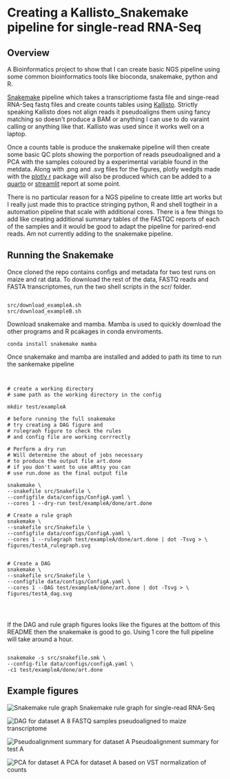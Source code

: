 # Creating a Kallisto_Snakemake pipeline for single-read RNA-Seq

## Overview

A Bioinformatics project to show that I can create basic NGS pipeline using some
common bioinformatics tools like bioconda, snakemake, python and R.

[Snakemake](https://snakemake.readthedocs.io/en/stable/) pipeline which takes a
transcriptiome fasta file and singe-read RNA-Seq fastq files and create counts
tables using [Kallisto](https://pachterlab.github.io/kallisto/about). 
Strictly speaking Kallisto does not align reads it pseudoaligns them using
fancy matching so doesn't produce a BAM or anything I can use to do varaint 
calling or anything like that. Kallisto was used since it works well on a laptop.

Once a counts table is produce the snakemake pipeline will then create 
some basic QC plots showing the porportion of reads pseudoaligned and 
a PCA with the samples coloured by a experimental variable found in the 
metdata. Along with .png and .svg files for the figures, plotly wedgits made 
with the [plotly r]() package will also be produced which can be added
to a [quarto]() or [streamlit]() report at some point.

There is no particular reason for a NGS pipeline to create little 
art works but I really just made this to practice stringing 
python, R and shell togtheir in a automation pipeline that 
scale with additional cores. There is a few things to add like 
creating additional summary tables of the FASTQC reports of 
each of the samples and it would be good to adapt the 
pipeline for parired-end reads. Am not currently 
adding to the snakemake pipeline.


## Running the Snakemake 

Once cloned the repo contains configs and metadata for two 
test runs on maize and rat data. To download the rest of the
data, FASTQ reads and FASTA transcriptomes, run the two
shell scripts in the scr/ folder.

```

src/download_exampleA.sh
src/download_exampleB.sh

```

Download snakemake and mamba. Mamba is used
to quickly download the other programs and 
R pcakages in conda enviroments.

```
conda install snakemake mamba 

```
Once snakemake and mamba are installed and
added to path its time to run the sankemake pipeline 

```


# create a working directory 
# same path as the working directory in the config

mkdir test/exampleA

# before running the full snakemake 
# try creating a DAG figure and 
# rulegraoh figure to check the rules 
# and config file are working corrrectly 

# Perform a dry run 
# Will determine the about of jobs necessary 
# to produce the output file art.done 
# if you don't want to use aRtsy you can 
# use run.done as the final output file

snakemake \
--snakefile src/Snakefile \
--configfile data/configs/ConfigA.yaml \
--cores 1 --dry-run test/exampleA/done/art.done

# Create a rule graph
snakemake \
--snakefile src/Snakefile \
--configfile data/configs/ConfigA.yaml \
--cores 1 --rulegraph test/exampleA/done/art.done | dot -Tsvg > \
figures/testA_rulegraph.svg


# Create a DAG 
snakemake \
--snakefile src/Snakefile \
--configfile data/configs/ConfigA.yaml \
--cores 1 --DAG test/exampleA/done/art.done | dot -Tsvg > \
figures/testA_dag.svg




```

If the DAG and rule graph figures looks like the figures at 
the bottom of this README then the snakemake is 
good to go. Using 1 core the full pipeline 
will take around a hour. 

```

snakemake -s src/snakefile.smk \
--config-file data/configs/configA.yaml \
-c1 test/exampleA/done/art.done 

```

## Example figures 


![ Snakemake rule graph](figures/testA_rulegraph.svg)
Snakemake rule graph for single-read RNA-Seq


![ DAG for dataset A](figures/maize_dag.svg)
8 FASTQ samples pseudoaligned to maize transcriptome

![Pseudoalignment summary for dataset A](figures/maize_pseudoalignment_summary.svg)
Pseudoalignment summary for test A

![PCA for dataset A](figures/maize_pca_vst_counts_filtered_medi200.svg)
PCA for dataset A based on VST normalization of counts
